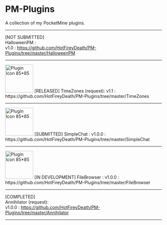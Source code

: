 # PM-Plugins
A collection of my PocketMine plugins.     

---  

[NOT SUBMITTED]  
HalloweenPM :  
v1.0 : https://github.com/HotFireyDeath/PM-Plugins/tree/master/HalloweenPM  

---  

<img src="http://fustarbuffet.com/redstonecarrotpe/unnamed.jpg" alt="Plugin Icon 85*85" style="width:90px;height:90px">  
[RELEASED]  
TimeZones (request):  
v1.1 : https://github.com/HotFireyDeath/PM-Plugins/tree/master/TimeZones  

---


<img src="http://fustarbuffet.com/redstonecarrotpe/rsz_1chatfilter1212.png" alt="Plugin Icon 85*85" style="width:90px;height:90px">  
[SUBMITTED]  
SimpleChat :  
v1.0.0 : https://github.com/HotFireyDeath/PM-Plugins/tree/master/SimpleChat

---  

<img src="http://fustarbuffet.com/redstonecarrotpe/rsz_folderccon.png" alt="Plugin Icon 85*85" style="width:90px;height:90px">  
[IN DEVELOPMENT]  
FileBrowser :  
v1.0.0 : https://github.com/HotFireyDeath/PM-Plugins/tree/master/FileBrowser  

---  

[COMPLETED]  
Annihilator (request):  
v1.0.0 : https://github.com/HotFireyDeath/PM-Plugins/tree/master/Annihilator  

---  
